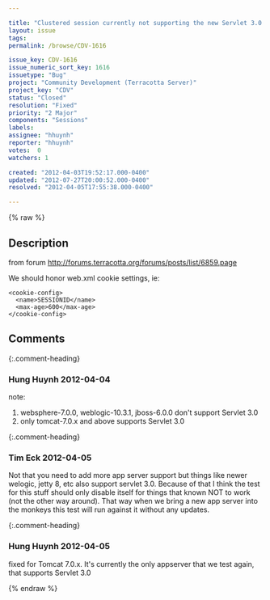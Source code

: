 ```yaml
---

title: "Clustered session currently not supporting the new Servlet 3.0 way of setting cookies in web.xml"
layout: issue
tags: 
permalink: /browse/CDV-1616

issue_key: CDV-1616
issue_numeric_sort_key: 1616
issuetype: "Bug"
project: "Community Development (Terracotta Server)"
project_key: "CDV"
status: "Closed"
resolution: "Fixed"
priority: "2 Major"
components: "Sessions"
labels: 
assignee: "hhuynh"
reporter: "hhuynh"
votes:  0
watchers: 1

created: "2012-04-03T19:52:17.000-0400"
updated: "2012-07-27T20:00:52.000-0400"
resolved: "2012-04-05T17:55:38.000-0400"

---
```




{% raw %}



## Description

<div markdown="1" class="description">

from forum http://forums.terracotta.org/forums/posts/list/6859.page

We should honor web.xml cookie settings, ie:

    <cookie-config>
      <name>SESSIONID</name>
      <max-age>600</max-age>
    </cookie-config>


</div>

## Comments


{:.comment-heading}
### **Hung Huynh** <span class="date">2012-04-04</span>

<div markdown="1" class="comment">

note: 
1. websphere-7.0.0, weblogic-10.3.1, jboss-6.0.0 don't support Servlet 3.0
2. only tomcat-7.0.x and above supports Servlet 3.0


</div>


{:.comment-heading}
### **Tim Eck** <span class="date">2012-04-05</span>

<div markdown="1" class="comment">

Not that you need to add more app server support but things like newer welogic, jetty 8, etc also support servlet 3.0. Because of that I think the test for this stuff should only disable itself for things that known NOT to work (not the other way around). That way when we bring a new app server into the monkeys this test will run against it without any updates.


</div>


{:.comment-heading}
### **Hung Huynh** <span class="date">2012-04-05</span>

<div markdown="1" class="comment">

fixed for Tomcat 7.0.x. It's currently the only appserver that we test again, that supports Servlet 3.0

</div>



{% endraw %}
